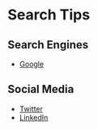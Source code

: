 # Search Tips

## Search Engines
- [Google](./search-engines/Google/)

## Social Media
- [Twitter](./social-media/Twitter.md)
- [LinkedIn](./social-media/LinkedIn.md)
